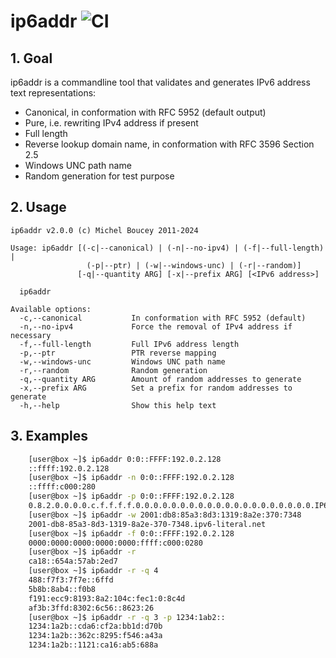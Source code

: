 # ip6addr ![CI](https://github.com/MichelBoucey/ip6addr/actions/workflows/haskell-ci.yml/badge.svg)

## 1. Goal

ip6addr is a commandline tool that validates and generates IPv6 address text representations:

* Canonical, in conformation with RFC 5952 (default output)
* Pure, i.e. rewriting IPv4 address if present
* Full length
* Reverse lookup domain name, in conformation with RFC 3596 Section 2.5
* Windows UNC path name
* Random generation for test purpose  

## 2. Usage

```
ip6addr v2.0.0 (c) Michel Boucey 2011-2024

Usage: ip6addr [(-c|--canonical) | (-n|--no-ipv4) | (-f|--full-length) |
                 (-p|--ptr) | (-w|--windows-unc) | (-r|--random)]
               [-q|--quantity ARG] [-x|--prefix ARG] [<IPv6 address>]

  ip6addr

Available options:
  -c,--canonical           In conformation with RFC 5952 (default)
  -n,--no-ipv4             Force the removal of IPv4 address if necessary
  -f,--full-length         Full IPv6 address length
  -p,--ptr                 PTR reverse mapping
  -w,--windows-unc         Windows UNC path name
  -r,--random              Random generation
  -q,--quantity ARG        Amount of random addresses to generate
  -x,--prefix ARG          Set a prefix for random addresses to generate
  -h,--help                Show this help text
```

## 3. Examples

```bash
    [user@box ~]$ ip6addr 0:0::FFFF:192.0.2.128  
    ::ffff:192.0.2.128  
    [user@box ~]$ ip6addr -n 0:0::FFFF:192.0.2.128  
    ::ffff:c000:280  
    [user@box ~]$ ip6addr -p 0:0::FFFF:192.0.2.128  
    0.8.2.0.0.0.0.c.f.f.f.f.0.0.0.0.0.0.0.0.0.0.0.0.0.0.0.0.0.0.0.0.IP6.ARPA.  
    [user@box ~]$ ip6addr -w 2001:db8:85a3:8d3:1319:8a2e:370:7348
    2001-db8-85a3-8d3-1319-8a2e-370-7348.ipv6-literal.net    
    [user@box ~]$ ip6addr -f 0:0::FFFF:192.0.2.128  
    0000:0000:0000:0000:0000:ffff:c000:0280  
    [user@box ~]$ ip6addr -r  
    ca18::654a:57ab:2ed7  
    [user@box ~]$ ip6addr -r -q 4  
    488:f7f3:7f7e::6ffd  
    5b8b:8ab4::f0b8  
    f191:ecc9:8193:8a2:104c:fec1:0:8c4d  
    af3b:3ffd:8302:6c56::8623:26  
    [user@box ~]$ ip6addr -r -q 3 -p 1234:1ab2::  
    1234:1a2b::cda6:cf2a:bb1d:d70b  
    1234:1a2b::362c:8295:f546:a43a  
    1234:1a2b::1121:ca16:ab5:688a  
```

